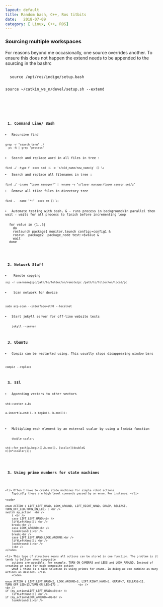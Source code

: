 ```yaml
---
layout: default
title: Random bash, C++, Ros titbits
date:   2018-07-09 
category: [ Linux, C++, ROS]
---
```


<h3> Sourcing multiple workspaces</h3>
<p>      
For reasons beyond me occasionally, one source overrides another. To ensure this does not happen the extend needs to be
  appended to the sourcing in the bashrc
</p>

<code>
  source /opt/ros/indigo/setup.bash 
  
  source ~/catkin_ws_n/devel/setup.sh --extend
<code>


<br>
<br>

<h3> 1. Command Line/ Bash </h3>
<li> Recursive find</li>  
<code>
grep -r "search term" ./
  ps -A | grep "process"
</code>

<li> Search and replace word in all files in tree :</li>  
<code>
find ./ -type f -exec sed -i -e 's/old_name/new_name/g' {} \;
</code>
<li> Search and replace all filenames in tree : </li>  
<code>
find ./ -iname "laser_manager*" | rename -v "s/laser_manager/laser_sensor_set/g"
  </code>
<li> Remove all tilde files in directory tree </li> 
<code>
find .  -name "*~" -exec rm {} \;
</code>
  
<li> Automate testing with bash, & - runs process in background/in parallel then wait - waits for all process to finish before incrementing loop </li> 
<pre>
  for value in {1..5}
	do
	roslaunch package1 monitor.launch config:=config1 &
	rosrun  package2  package_node test:=$value &
	wait
  done
  </pre>
  
<h3> 2. Network Stuff </h3>
<li>  Remote copying 
<code>
scp -r username@ip:/path/to/folder/on/remote/pc /path/to/folder/on/local/pc
</code>
  
<li>  Scan network for device </li> 

  <code>
sudo arp-scan --interface=eth0 --localnet
</code>

<li> Start jekyll server for off-line website tests </li> 
<code>
    jekyll --server
</code>


<h3> 3. Ubuntu </h3>
<li> Compiz can be restarted using. This usually stops disappearing window bars </li> 

<code>
compiz --replace
</code>

<h3> 3. Stl </h3>
<li> Appending vectors to other vectors </li> 
<code>
std::vector<T> a,b;
	
a.insert(a.end(), b.begin(), b.end());
	
</code>
	<li> Multipling each element by an external scalar by using a lambda function</li>	
<code>
	double scalar;
	
 std::for_each(a.begin(),b.end(), [scalar](double& n){n*=scalar;});
	
</code>
	
<h3> 3. Using prime numbers for state machines</h3>	

	<li> Often I have to create state machines for simple robot actions. 
		Typically these are high level commands passed by an enum. For instance: </li> 
	
	<code>
		
	enum ACTION { LIFT_LEFT_HAND, LOOK_AROUND, LIFT_RIGHT_HAND, GRASP, RELEASE, TURN_OFF_LED,TURN_ON_LED} ; <br />
	switch my_action  <br />
		{ <br />
		case LIFT_LEFT_HAND:<br />
		liftLeftHand();	<br />
		break;<br />
		case LOOK_AROUND:<br />
		lookAround();<br />
		break;<br />
		case LIFT_LEFT_HAND_LOOK_AROUND:<br />
		liftLeftHand();	<br />
		lookAround();<br />
		}<br />
	</code>	
	
	<li> This type of structure means all actions can be stored in one function. The problem is it tends to balloon when composite
		actions are possible, for example, TURN_ON_CAMERAS and LEDS and LOOK_AROUND. Instead of creating an case for each composite action
		what I think is a nice solution is using primes for enums. In doing we can combine as many actions as desired. </li>
		<code>
		
	enum ACTION { LIFT_LEFT_HAND=2, LOOK_AROUND=3, LIFT_RIGHT_HAND=5, GRASP=7, RELEASE=11, TURN_OFF_LED=13,TURN_ON_LED=17} ;			<br />
	<br />			
	if (my_action%LIFT_LEFT_HAND==0)<br />
		liftLeftHand();	<br />
	if (my_action%LOOK_AROUND==0)<br />
		lookAround();<br />

</code> 
